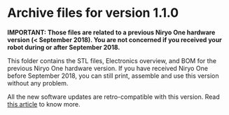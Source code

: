 # Archive files for version 1.1.0

**IMPORTANT: Those files are related to a previous Niryo One hardware version (< September 2018). You are not concerned if you received your robot during or after September 2018.**

This folder contains the STL files, Electronics overview, and BOM for the previous Niryo One hardware version. If you have received Niryo One before September 2018, you can still print, assemble and use this version without any problem.

All the new software updates are retro-compatible with this version. Read [this article](https://niryo.com/2018/09/11/new-hardware-upgrade-for-niryo-one-september-2018/) to know more.
